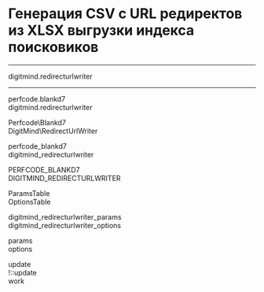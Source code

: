 # Генерация CSV с URL редиректов из XLSX выгрузки индекса поисковиков

<hr>

digitmind.redirecturlwriter

<hr>

perfcode.blankd7\
digitmind.redirecturlwriter

Perfcode\Blankd7\
DigitMind\RedirectUrlWriter

perfcode_blankd7\
digitmind_redirecturlwriter

PERFCODE_BLANKD7\
DIGITMIND_REDIRECTURLWRITER

ParamsTable\
OptionsTable

digitmind_redirecturlwriter_params\
digitmind_redirecturlwriter_options

params\
options

update\
!::update\
work
